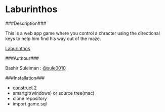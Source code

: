 Laburinthos
=======

###Description###


This is a web app game where you control a chracter using the directional keys to help him find his way out of the maze.

[Laburinthos](http://laburinthos-webapp.phpfogapp.com/)

###Authour###

Bashir Suleiman : [@sule0010](http://bashir.b.suleiman@gmail.com)


###Installation###
- [construct 2](http://www.scirra.com/construct2)
- smartgit(windows) or source tree(mac)
- clone repository
- import game.sql
